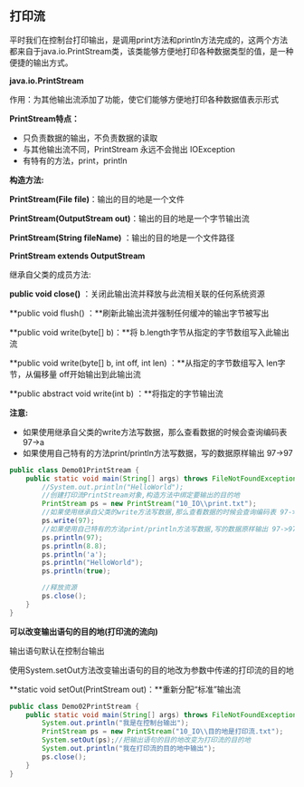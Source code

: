 ## **打印流**

平时我们在控制台打印输出，是调用print方法和println方法完成的，这两个方法都来自于java.io.PrintStream类，该类能够方便地打印各种数据类型的值，是一种便捷的输出方式。

 

**java.io.PrintStream**

作用：为其他输出流添加了功能，使它们能够方便地打印各种数据值表示形式

 

**PrintStream特点：**

- 只负责数据的输出，不负责数据的读取
- 与其他输出流不同，PrintStream 永远不会抛出 IOException
- 有特有的方法，print，println

 

**构造方法:**

**PrintStream(File file)**：输出的目的地是一个文件

**PrintStream(OutputStream out)**：输出的目的地是一个字节输出流

**PrintStream(String fileName)** ：输出的目的地是一个文件路径

 

**PrintStream extends OutputStream**

继承自父类的成员方法:

**public void close()** ：关闭此输出流并释放与此流相关联的任何系统资源

**public void flush() ：**刷新此输出流并强制任何缓冲的输出字节被写出

**public void write(byte[] b)：**将 b.length字节从指定的字节数组写入此输出流

**public void write(byte[] b, int off, int len) ：**从指定的字节数组写入 len字节，从偏移量 off开始输出到此输出流

**public abstract void write(int b) ：**将指定的字节输出流

**注意:**

- 如果使用继承自父类的write方法写数据，那么查看数据的时候会查询编码表 97->a
- 如果使用自己特有的方法print/println方法写数据，写的数据原样输出 97->97

```java
public class Demo01PrintStream {
    public static void main(String[] args) throws FileNotFoundException {
        //System.out.println("HelloWorld");
        //创建打印流PrintStream对象,构造方法中绑定要输出的目的地
        PrintStream ps = new PrintStream("10_IO\\print.txt");
        //如果使用继承自父类的write方法写数据,那么查看数据的时候会查询编码表 97->a
        ps.write(97);
        //如果使用自己特有的方法print/println方法写数据,写的数据原样输出 97->97
        ps.println(97);
        ps.println(8.8);
        ps.println('a');
        ps.println("HelloWorld");
        ps.println(true);

        //释放资源
        ps.close();
    }
}
```



**可以改变输出语句的目的地(打印流的流向)**

输出语句默认在控制台输出

使用System.setOut方法改变输出语句的目的地改为参数中传递的打印流的目的地

**static void setOut(PrintStream out)：**重新分配“标准”输出流

```java
public class Demo02PrintStream {
    public static void main(String[] args) throws FileNotFoundException {
        System.out.println("我是在控制台输出");
        PrintStream ps = new PrintStream("10_IO\\目的地是打印流.txt");
        System.setOut(ps);//把输出语句的目的地改变为打印流的目的地
        System.out.println("我在打印流的目的地中输出");
        ps.close();
    }
}
```















